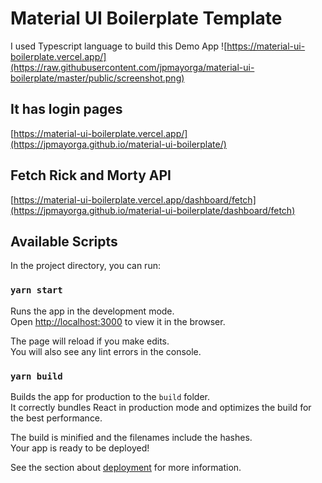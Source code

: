 # Material UI Boilerplate Template
I used Typescript language to build this Demo App
![https://material-ui-boilerplate.vercel.app/](https://raw.githubusercontent.com/jpmayorga/material-ui-boilerplate/master/public/screenshot.png)

## It has login pages
[https://material-ui-boilerplate.vercel.app/](https://jpmayorga.github.io/material-ui-boilerplate/)

## Fetch Rick and Morty API
[https://material-ui-boilerplate.vercel.app/dashboard/fetch](https://jpmayorga.github.io/material-ui-boilerplate/dashboard/fetch)


## Available Scripts

In the project directory, you can run:

### `yarn start`

Runs the app in the development mode.<br />
Open [http://localhost:3000](http://localhost:3000) to view it in the browser.

The page will reload if you make edits.<br />
You will also see any lint errors in the console.

### `yarn build`

Builds the app for production to the `build` folder.<br />
It correctly bundles React in production mode and optimizes the build for the best performance.

The build is minified and the filenames include the hashes.<br />
Your app is ready to be deployed!

See the section about [deployment](https://facebook.github.io/create-react-app/docs/deployment) for more information.

